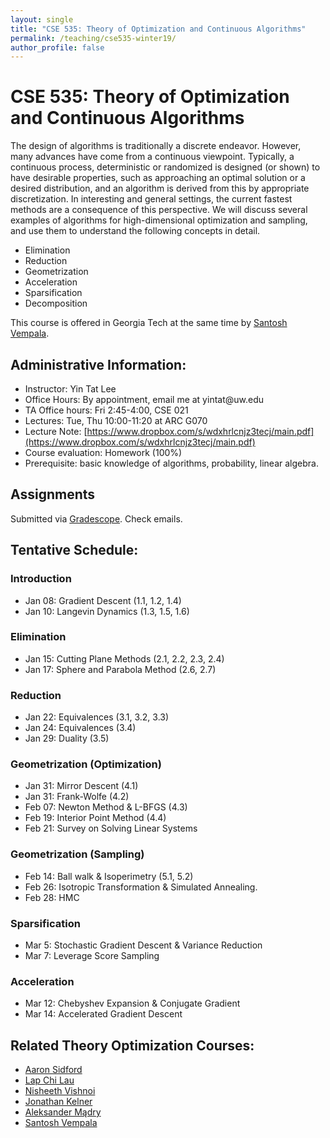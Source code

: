 ```yaml
---
layout: single
title: "CSE 535: Theory of Optimization and Continuous Algorithms"
permalink: /teaching/cse535-winter19/
author_profile: false
---
```


# CSE 535: Theory of Optimization and Continuous Algorithms

The design of algorithms is traditionally a discrete endeavor. However, many advances have come from a continuous viewpoint. Typically, a continuous process, deterministic or randomized is designed (or shown) to have desirable properties, such as approaching an optimal solution or a desired distribution, and an algorithm is derived from this by appropriate discretization. In interesting and general settings, the current fastest methods are a consequence of this perspective. We will discuss several examples of algorithms for high-dimensional optimization and sampling, and use them to understand the following concepts in detail.
+ Elimination
+ Reduction
+ Geometrization
+ Acceleration
+ Sparsification
+ Decomposition

This course is offered in Georgia Tech at the same time by [Santosh Vempala](https://santoshv.github.io/contalgos.html).


## Administrative Information:
+ Instructor: Yin Tat Lee
+ Office Hours: By appointment, email me at yintat@<span style="display: none;">ignoreme-</span>uw.edu
+ TA Office hours: Fri 2:45-4:00, CSE 021
+ Lectures: Tue, Thu 10:00-11:20 at ARC G070
+ Lecture Note: [https://www.dropbox.com/s/wdxhrlcnjz3tecj/main.pdf](https://www.dropbox.com/s/wdxhrlcnjz3tecj/main.pdf)
+ Course evaluation: Homework (100%)
+ Prerequisite: basic knowledge of algorithms, probability, linear algebra.

## Assignments

Submitted via [Gradescope](https://www.gradescope.com/courses/35189). Check emails.

## Tentative Schedule:

### Introduction
+ Jan 08: Gradient Descent (1.1, 1.2, 1.4)
+ Jan 10: Langevin Dynamics (1.3, 1.5, 1.6)

### Elimination
+ Jan 15: Cutting Plane Methods (2.1, 2.2, 2.3, 2.4)
+ Jan 17: Sphere and Parabola Method (2.6, 2.7)

### Reduction
+ Jan 22: Equivalences (3.1, 3.2, 3.3)
+ Jan 24: Equivalences (3.4)
+ Jan 29: Duality (3.5)

### Geometrization (Optimization)
+ Jan 31: Mirror Descent (4.1)
+ Jan 31: Frank-Wolfe (4.2)
+ Feb 07: Newton Method & L-BFGS (4.3)
+ Feb 19: Interior Point Method (4.4)
+ Feb 21: Survey on Solving Linear Systems

### Geometrization (Sampling)
+ Feb 14: Ball walk & Isoperimetry (5.1, 5.2)
+ Feb 26: Isotropic Transformation & Simulated Annealing.
+ Feb 28: HMC

### Sparsification
+ Mar 5: Stochastic Gradient Descent & Variance Reduction
+ Mar 7: Leverage Score Sampling

### Acceleration
+ Mar 12: Chebyshev Expansion & Conjugate Gradient 
+ Mar 14: Accelerated Gradient Descent

## Related Theory Optimization Courses:
+ [Aaron Sidford](http://www.aaronsidford.com/sp17_opt_theory.html)
+ [Lap Chi Lau](https://cs.uwaterloo.ca/~lapchi/cs798/index.html)
+ [Nisheeth Vishnoi](https://nisheethvishnoi.wordpress.com/convex-optimization/)
+ [Jonathan Kelner](http://stellar.mit.edu/S/course/18/sp14/18.409/index.html)
+ [Aleksander Mądry](http://courses.csail.mit.edu/6.S978/)
+ [Santosh Vempala](https://algorithms2017.wordpress.com/lectures/)
